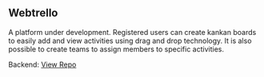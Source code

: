 ## Webtrello

A platform under development. Registered users can create kankan boards to easily add and view activities using drag and drop technology. It is also possible to create teams to assign members to specific activities.

Backend: [View Repo](https://github.com/jespernyhlen/management-server)
